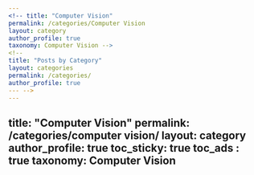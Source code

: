 ```yaml
---
<!-- title: "Computer Vision"
permalink: /categories/Computer Vision
layout: category
author_profile: true
taxonomy: Computer Vision -->
<!-- 
title: "Posts by Category"
layout: categories
permalink: /categories/
author_profile: true
--- -->
---
```

title: "Computer Vision"
permalink: /categories/computer vision/
layout: category
author_profile: true
toc_sticky: true
toc_ads : true
taxonomy: Computer Vision
---

